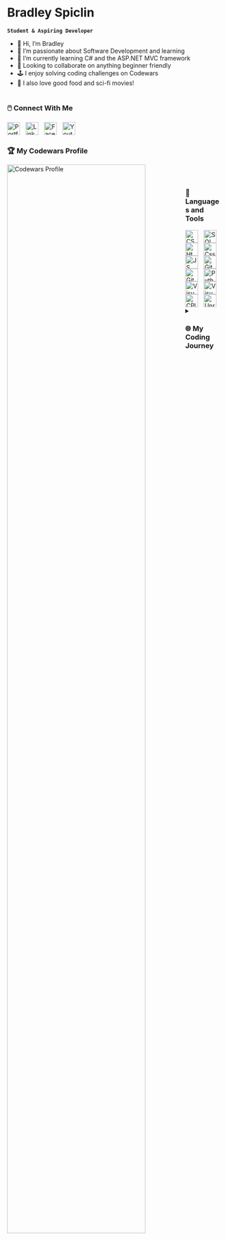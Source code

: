 # Bradley Spiclin

**`Student & Aspiring Developer`**

- 👋 Hi, I’m Bradley
- 👀 I’m passionate about Software Development and learning
- 🌱 I’m currently learning C# and the ASP.NET MVC framework
- 💞️ Looking to collaborate on anything beginner friendly
- 🕹️ I enjoy solving coding challenges on Codewars
- 🍔 I also love good food and sci-fi movies!

#
<h3>🖱️ Connect With Me</h3>
<a href="https://www.linkedin.com/in/bradley-spiclin/">
  <img align="left" width="30px" src="https://i.imgur.com/zgGbYXf.png" alt="Portfolio Site" style="padding-right:10px;">
</a>
<a href="https://www.linkedin.com/in/bradley-spiclin/">
  <img align="left" width="30px" src="https://cdn.jsdelivr.net/gh/devicons/devicon/icons/linkedin/linkedin-original.svg" alt="LinkedIn Profile" style="padding-right:10px;">
</a>
<a href="https://www.facebook.com/bradley.spiclin">
  <img align="left" width="30px" src="https://cdn.jsdelivr.net/gh/devicons/devicon/icons/facebook/facebook-original.svg" alt="Facebook Profile" style="padding-right:10px;">
</a>
<a href="https://www.youtube.com/@bradleyspiclin9575">
  <img align="left" width="30px" src="https://i.imgur.com/M1T6Uh9.png" alt="Youtube Profile" style="padding-right:10px;">
</a>
<br />

#
<h3>🏆 My Codewars Profile</h3>
<a href="https://www.codewars.com/users/Larsa">
  <img align="left" height="80%" src="https://www.codewars.com/users/Larsa/badges/large" alt="Codewars Profile" style="padding-right:10px;">
</a>
<br />

#
<h3>🧰 Languages and Tools</h3>
<img align="left" alt="CSharp" width="30px" src="https://cdn.jsdelivr.net/gh/devicons/devicon/icons/csharp/csharp-original.svg" style="padding-right:10px;"/>
<img align="left" alt="SQL" width="30px" src="https://cdn.jsdelivr.net/gh/devicons/devicon/icons/mysql/mysql-original.svg" style="padding-right:10px;"/>
<img align="left" alt="Html" width="30px" src="https://cdn.jsdelivr.net/gh/devicons/devicon/icons/html5/html5-original.svg" style="padding-right:10px;"/>
<img align="left" alt="Css" width="30px" src="https://cdn.jsdelivr.net/gh/devicons/devicon/icons/css3/css3-original.svg" style="padding-right:10px;"/>
<img align="left" alt="JS" width="30px" src="https://cdn.jsdelivr.net/gh/devicons/devicon/icons/javascript/javascript-original.svg" style="padding-right:10px;"/>
<img align="left" alt="Git" width="30px" src="https://cdn.jsdelivr.net/gh/devicons/devicon/icons/git/git-original.svg" style="padding-right:10px;"/>
<img align="left" alt="GitHub" width="30px" src="https://cdn.jsdelivr.net/gh/devicons/devicon/icons/github/github-original.svg" style="padding-right:10px;"/>
<img align="left" alt="Python" width="30px" src="https://cdn.jsdelivr.net/gh/devicons/devicon/icons/python/python-original.svg" style="padding-right:10px;"/>
<img align="left" alt="Visual Studio" width="30px" src="https://cdn.jsdelivr.net/gh/devicons/devicon/icons/visualstudio/visualstudio-plain.svg" style="padding-right:10px;"/>
<img align="left" alt="Visual Studio Code" width="30px" src="https://cdn.jsdelivr.net/gh/devicons/devicon/icons/vscode/vscode-original.svg" style="padding-right:10px;"/>
<img align="left" alt="CPlusPlus" width="30px" src="https://cdn.jsdelivr.net/gh/devicons/devicon/icons/cplusplus/cplusplus-original.svg" style="padding-right:10px;"/>
<img align="left" alt="Unreal Engine" width="30px" src="https://cdn.jsdelivr.net/gh/devicons/devicon/icons/unrealengine/unrealengine-original.svg" style="padding-right:10px;"/>
<br />

#
<details>
  <summary><h3>🌐 My Coding Journey</h3></summary>
  I’ve always had a keen interest in computer programs ever since I spent countless hours playing classic video games on an Apple IIe (frogger, Piccadilly Pair and Carmen Sandiego – just to name a few). A developer friend of mine suggested that if I wanted to get into coding then perhaps building some video games might be a good place to start. I took this advice and completed some courses using Unreal Engine and developed a very basic (I was proud at the time!) maze game. I continued to invest in learning game development until I began to realize that I really loved reading and writing code and decided to pursue a career in Software Development.<br /><br />My first introduction to coding was at TAFE where I was thrown straight into C# Windows console and form applications where I gained many of the fundamental skills I possess today. I’m currently a 2nd year IT student at Deakin University, building on my technical skills and knowledge to realize my dream of becoming a Software Developer. 

